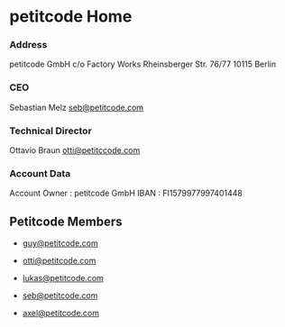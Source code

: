 <!-- TITLE: PETITCODE HOME -->
<!-- SUBTITLE: This is the Homepage of the Petitcode Wiki -->

# petitcode Home
### Address

petitcode GmbH
c/o  Factory Works
Rheinsberger Str. 76/77
10115 Berlin

### CEO

Sebastian Melz 
seb@petitcode.com

### Technical Director

Ottavio Braun
otti@petitccode.com

### Account Data

Account Owner : petitcode GmbH
IBAN : FI1579977997401448


## Petitcode Members

* guy@petitcode.com
 
* otti@petitcode.com
 
* lukas@petitcode.com
 
* seb@petitcode.com
 
* axel@petitcode.com


